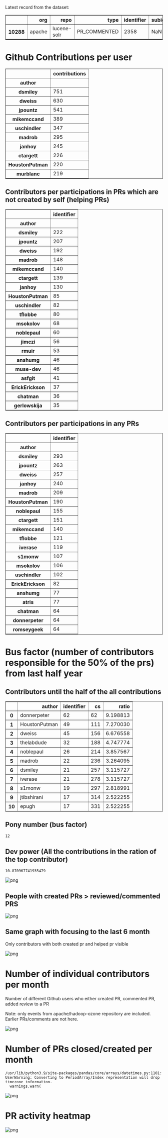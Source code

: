 Latest record from the dataset:




<div>
<table border="1" class="dataframe">
  <thead>
    <tr style="text-align: right;">
      <th></th>
      <th>org</th>
      <th>repo</th>
      <th>type</th>
      <th>identifier</th>
      <th>subidentifier</th>
      <th>date</th>
      <th>author</th>
      <th>owner</th>
      <th>project</th>
    </tr>
  </thead>
  <tbody>
    <tr>
      <th>10288</th>
      <td>apache</td>
      <td>lucene-solr</td>
      <td>PR_COMMENTED</td>
      <td>2358</td>
      <td>NaN</td>
      <td>2021-02-14 06:34:29+00:00</td>
      <td>dsmiley</td>
      <td>dsmiley</td>
      <td>lucene</td>
    </tr>
  </tbody>
</table>
</div>



# Github Contributions per user





<div>
<table border="1" class="dataframe">
  <thead>
    <tr style="text-align: right;">
      <th></th>
      <th>contributions</th>
    </tr>
    <tr>
      <th>author</th>
      <th></th>
    </tr>
  </thead>
  <tbody>
    <tr>
      <th>dsmiley</th>
      <td>751</td>
    </tr>
    <tr>
      <th>dweiss</th>
      <td>630</td>
    </tr>
    <tr>
      <th>jpountz</th>
      <td>541</td>
    </tr>
    <tr>
      <th>mikemccand</th>
      <td>389</td>
    </tr>
    <tr>
      <th>uschindler</th>
      <td>347</td>
    </tr>
    <tr>
      <th>madrob</th>
      <td>295</td>
    </tr>
    <tr>
      <th>janhoy</th>
      <td>245</td>
    </tr>
    <tr>
      <th>ctargett</th>
      <td>226</td>
    </tr>
    <tr>
      <th>HoustonPutman</th>
      <td>220</td>
    </tr>
    <tr>
      <th>murblanc</th>
      <td>219</td>
    </tr>
  </tbody>
</table>
</div>



## Contributors per participations in PRs which are not created by self (helping PRs)




<div>
<table border="1" class="dataframe">
  <thead>
    <tr style="text-align: right;">
      <th></th>
      <th>identifier</th>
    </tr>
    <tr>
      <th>author</th>
      <th></th>
    </tr>
  </thead>
  <tbody>
    <tr>
      <th>dsmiley</th>
      <td>222</td>
    </tr>
    <tr>
      <th>jpountz</th>
      <td>207</td>
    </tr>
    <tr>
      <th>dweiss</th>
      <td>192</td>
    </tr>
    <tr>
      <th>madrob</th>
      <td>148</td>
    </tr>
    <tr>
      <th>mikemccand</th>
      <td>140</td>
    </tr>
    <tr>
      <th>ctargett</th>
      <td>139</td>
    </tr>
    <tr>
      <th>janhoy</th>
      <td>130</td>
    </tr>
    <tr>
      <th>HoustonPutman</th>
      <td>85</td>
    </tr>
    <tr>
      <th>uschindler</th>
      <td>82</td>
    </tr>
    <tr>
      <th>tflobbe</th>
      <td>80</td>
    </tr>
    <tr>
      <th>msokolov</th>
      <td>68</td>
    </tr>
    <tr>
      <th>noblepaul</th>
      <td>60</td>
    </tr>
    <tr>
      <th>jimczi</th>
      <td>56</td>
    </tr>
    <tr>
      <th>rmuir</th>
      <td>53</td>
    </tr>
    <tr>
      <th>anshumg</th>
      <td>46</td>
    </tr>
    <tr>
      <th>muse-dev</th>
      <td>46</td>
    </tr>
    <tr>
      <th>asfgit</th>
      <td>41</td>
    </tr>
    <tr>
      <th>ErickErickson</th>
      <td>37</td>
    </tr>
    <tr>
      <th>chatman</th>
      <td>36</td>
    </tr>
    <tr>
      <th>gerlowskija</th>
      <td>35</td>
    </tr>
  </tbody>
</table>
</div>



## Contributors per participations in any PRs




<div>
<table border="1" class="dataframe">
  <thead>
    <tr style="text-align: right;">
      <th></th>
      <th>identifier</th>
    </tr>
    <tr>
      <th>author</th>
      <th></th>
    </tr>
  </thead>
  <tbody>
    <tr>
      <th>dsmiley</th>
      <td>293</td>
    </tr>
    <tr>
      <th>jpountz</th>
      <td>263</td>
    </tr>
    <tr>
      <th>dweiss</th>
      <td>257</td>
    </tr>
    <tr>
      <th>janhoy</th>
      <td>240</td>
    </tr>
    <tr>
      <th>madrob</th>
      <td>209</td>
    </tr>
    <tr>
      <th>HoustonPutman</th>
      <td>190</td>
    </tr>
    <tr>
      <th>noblepaul</th>
      <td>155</td>
    </tr>
    <tr>
      <th>ctargett</th>
      <td>151</td>
    </tr>
    <tr>
      <th>mikemccand</th>
      <td>140</td>
    </tr>
    <tr>
      <th>tflobbe</th>
      <td>121</td>
    </tr>
    <tr>
      <th>iverase</th>
      <td>119</td>
    </tr>
    <tr>
      <th>s1monw</th>
      <td>107</td>
    </tr>
    <tr>
      <th>msokolov</th>
      <td>106</td>
    </tr>
    <tr>
      <th>uschindler</th>
      <td>102</td>
    </tr>
    <tr>
      <th>ErickErickson</th>
      <td>82</td>
    </tr>
    <tr>
      <th>anshumg</th>
      <td>77</td>
    </tr>
    <tr>
      <th>atris</th>
      <td>77</td>
    </tr>
    <tr>
      <th>chatman</th>
      <td>64</td>
    </tr>
    <tr>
      <th>donnerpeter</th>
      <td>64</td>
    </tr>
    <tr>
      <th>romseygeek</th>
      <td>64</td>
    </tr>
  </tbody>
</table>
</div>



# Bus factor (number of contributors responsible for the 50% of the prs) from last half year

## Contributors until the half of the all contributions




<div>
<table border="1" class="dataframe">
  <thead>
    <tr style="text-align: right;">
      <th></th>
      <th>author</th>
      <th>identifier</th>
      <th>cs</th>
      <th>ratio</th>
    </tr>
  </thead>
  <tbody>
    <tr>
      <th>0</th>
      <td>donnerpeter</td>
      <td>62</td>
      <td>62</td>
      <td>9.198813</td>
    </tr>
    <tr>
      <th>1</th>
      <td>HoustonPutman</td>
      <td>49</td>
      <td>111</td>
      <td>7.270030</td>
    </tr>
    <tr>
      <th>2</th>
      <td>dweiss</td>
      <td>45</td>
      <td>156</td>
      <td>6.676558</td>
    </tr>
    <tr>
      <th>3</th>
      <td>thelabdude</td>
      <td>32</td>
      <td>188</td>
      <td>4.747774</td>
    </tr>
    <tr>
      <th>4</th>
      <td>noblepaul</td>
      <td>26</td>
      <td>214</td>
      <td>3.857567</td>
    </tr>
    <tr>
      <th>5</th>
      <td>madrob</td>
      <td>22</td>
      <td>236</td>
      <td>3.264095</td>
    </tr>
    <tr>
      <th>6</th>
      <td>dsmiley</td>
      <td>21</td>
      <td>257</td>
      <td>3.115727</td>
    </tr>
    <tr>
      <th>7</th>
      <td>iverase</td>
      <td>21</td>
      <td>278</td>
      <td>3.115727</td>
    </tr>
    <tr>
      <th>8</th>
      <td>s1monw</td>
      <td>19</td>
      <td>297</td>
      <td>2.818991</td>
    </tr>
    <tr>
      <th>9</th>
      <td>jtibshirani</td>
      <td>17</td>
      <td>314</td>
      <td>2.522255</td>
    </tr>
    <tr>
      <th>10</th>
      <td>epugh</td>
      <td>17</td>
      <td>331</td>
      <td>2.522255</td>
    </tr>
  </tbody>
</table>
</div>



## Pony number (bus factor)




    12



## Dev power (All the contributions in the ration of the top contributor)




    10.870967741935479




    
![png](github-contributions_files/github-contributions_18_0.png)
    


## People with created PRs > reviewed/commented PRS


    
![png](github-contributions_files/github-contributions_21_0.png)
    


## Same graph with focusing to the last 6 month

Only contributors with both created pr and helped pr visible


    
![png](github-contributions_files/github-contributions_25_0.png)
    


# Number of individual contributors per month

Number of different Github users who either created PR, commented PR, added review to a PR

Note: only events from apache/hadoop-ozone repository are included. Earlier PRs/comments are not here.


    
![png](github-contributions_files/github-contributions_28_0.png)
    


# Number of PRs closed/created per month

    /usr/lib/python3.9/site-packages/pandas/core/arrays/datetimes.py:1101: UserWarning: Converting to PeriodArray/Index representation will drop timezone information.
      warnings.warn(



    
![png](github-contributions_files/github-contributions_31_0.png)
    


# PR activity heatmap


    
![png](github-contributions_files/github-contributions_34_0.png)
    

